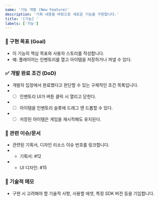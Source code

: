 ```yaml
---
name: '기능 개발 (New Feature)'
description: '기획 내용을 바탕으로 새로운 기능을 구현합니다.'
title: '[기능] '
labels: ['기능']
---
```


### 🎯 구현 목표 (Goal)
* 이 기능의 핵심 목표와 사용자 스토리를 작성합니다.
* 예: 플레이어는 인벤토리를 열고 아이템을 저장하거나 꺼낼 수 있다.

### ✅ 개발 완료 조건 (DoD)
* 개발자 입장에서 완료했다고 판단할 수 있는 구체적인 조건 목록입니다.
* - [ ] 인벤토리 UI가 버튼 클릭 시 열리고 닫힌다.
* - [ ] 아이템을 인벤토리 슬롯에 드래그 앤 드롭할 수 있다.
* - [ ] 저장된 아이템은 게임을 재시작해도 유지된다.

### 🔗 관련 이슈/문서
* 관련된 기획서, 디자인 리소스 이슈 번호를 링크합니다.
* - 기획서: #12
* - UI 디자인: #15

### 📝 기술적 메모
* 구현 시 고려해야 할 기술적 사항, 사용할 에셋, 특정 SDK 버전 등을 기입합니다.
